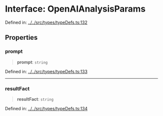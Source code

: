 # Interface: OpenAIAnalysisParams

Defined in: [../../src/types/typeDefs.ts:132](https://github.com/zotoio/x-fidelity/blob/749b04f14475849294420145101445f325608e85/src/types/typeDefs.ts#L132)

## Properties

### prompt

> **prompt**: `string`

Defined in: [../../src/types/typeDefs.ts:133](https://github.com/zotoio/x-fidelity/blob/749b04f14475849294420145101445f325608e85/src/types/typeDefs.ts#L133)

***

### resultFact

> **resultFact**: `string`

Defined in: [../../src/types/typeDefs.ts:134](https://github.com/zotoio/x-fidelity/blob/749b04f14475849294420145101445f325608e85/src/types/typeDefs.ts#L134)
